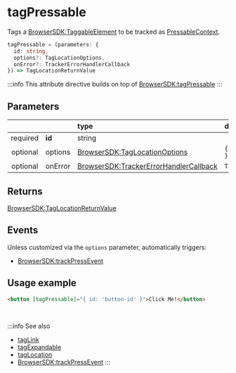 # tagPressable

Tags a [BrowserSDK:TaggableElement](/tracking/browser/api-reference/definitions/TaggableElement.md) to be tracked as [PressableContext](/taxonomy/reference/location-contexts/PressableContext.md).

```typescript
tagPressable = (parameters: {
  id: string,
  options?: TagLocationOptions,
  onError?: TrackerErrorHandlerCallback
}) => TagLocationReturnValue
```

:::info
This attribute directive builds on top of [BrowserSDK:tagPressable](/tracking/browser/api-reference/locationTaggers/tagPressable.md)
:::

## Parameters
|          |          | type                                                                                              | default value
| :-:      | :--      | :--                                                                                               | :--           
| required | **id**   | string                                                                                            |
| optional | options  | [BrowserSDK:TagLocationOptions](/tracking/browser/api-reference/definitions/TagLocationOptions.md)                   | `{ trackClicks: true }`
| optional | onError  | [BrowserSDK:TrackerErrorHandlerCallback](/tracking/browser/api-reference/definitions/TrackerErrorHandlerCallback.md) | `TrackerConsole.error`

## Returns
[BrowserSDK:TagLocationReturnValue](/tracking/browser/api-reference/definitions/TagLocationReturnValue.md)

## Events

Unless customized via the `options` parameter, automatically triggers:

- [BrowserSDK:trackPressEvent](/tracking/browser/api-reference/eventTrackers/trackPressEvent.md)


## Usage example

```html
<button [tagPressable]="{ id: 'button-id' }">Click Me!</button>
```

<br />

:::info See also
- [tagLink](/tracking/angular/api-reference/locationTaggers/tagLink.md)
- [tagExpandable](/tracking/angular/api-reference/locationTaggers/tagExpandable.md)
- [tagLocation](/tracking/angular/api-reference/locationTaggers/tagLocation.md)
- [BrowserSDK:trackPressEvent](/tracking/browser/api-reference/eventTrackers/trackPressEvent.md)
:::
